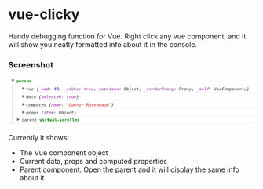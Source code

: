 # vue-clicky
Handy debugging function for Vue. Right click any vue component, and it will show you neatly formatted info about it in the console.

### Screenshot
![screenshot](https://github.com/Herteby/vue-clicky/blob/master/screenshot.png)

Currently it shows:
* The Vue component object
* Current data, props and computed properties
* Parent component. Open the parent and it will display the same info about it.